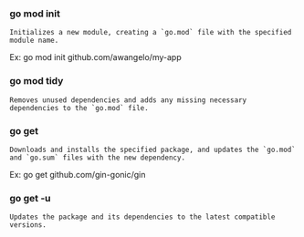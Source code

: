 ### go mod init <module-name>
    Initializes a new module, creating a `go.mod` file with the specified module name.
Ex: go mod init github.com/awangelo/my-app

### go mod tidy
    Removes unused dependencies and adds any missing necessary dependencies to the `go.mod` file.


### go get <package>
    Downloads and installs the specified package, and updates the `go.mod` and `go.sum` files with the new dependency.
Ex: go get github.com/gin-gonic/gin

### go get -u <package>
    Updates the package and its dependencies to the latest compatible versions.